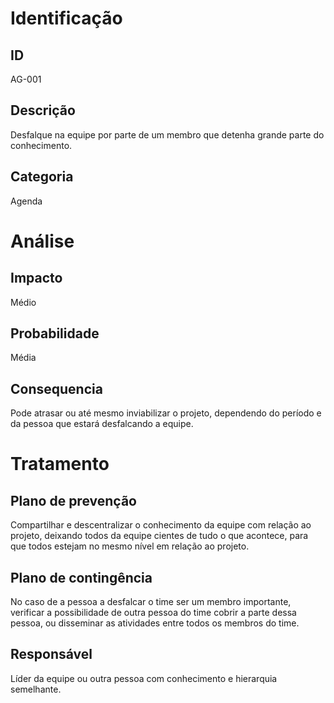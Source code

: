 # Identificação

## ID
AG-001

## Descrição
Desfalque na equipe por parte de um membro que detenha grande parte do conhecimento.

## Categoria
Agenda

# Análise

## Impacto
Médio

## Probabilidade
Média

## Consequencia
Pode atrasar ou até mesmo inviabilizar o projeto, dependendo do período e da pessoa que estará desfalcando a equipe.

# Tratamento

## Plano de prevenção
Compartilhar e descentralizar o conhecimento da equipe com relação ao projeto, deixando todos da equipe cientes de tudo o que acontece, para que todos estejam no mesmo nível em relação ao projeto.

## Plano de contingência
No caso de a pessoa a desfalcar o time ser um membro importante, verificar a possibilidade de outra pessoa do time cobrir a parte dessa pessoa, ou disseminar as atividades entre todos os membros do time. 

## Responsável
Líder da equipe ou outra pessoa com conhecimento e hierarquia semelhante.

